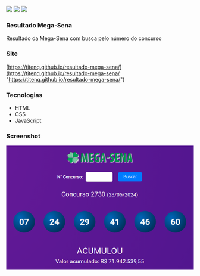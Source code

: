 ![](https://img.shields.io/github/stars/titenq/resultado-mega-sena.svg) ![](https://img.shields.io/github/forks/titenq/resultado-mega-sena.svg) ![](https://img.shields.io/github/issues/titenq/resultado-mega-sena.svg) 

### Resultado Mega-Sena
Resultado da Mega-Sena com busca pelo número do concurso

### Site
[https://titenq.github.io/resultado-mega-sena/](https://titenq.github.io/resultado-mega-sena/ "https://titenq.github.io/resultado-mega-sena/")

### Tecnologias
- HTML
- CSS
- JavaScript

### Screenshot

![](https://github.com/titenq/resultado-mega-sena/blob/master/screenshot.png?raw=true)
